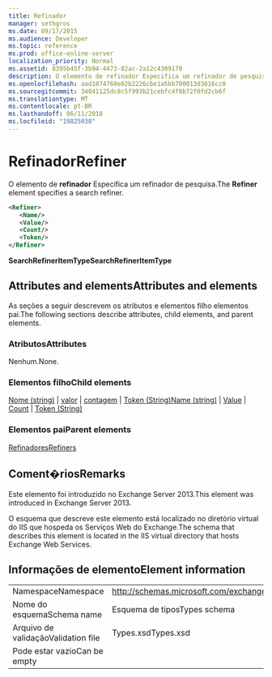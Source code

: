 ```yaml
---
title: Refinador
manager: sethgros
ms.date: 09/17/2015
ms.audience: Developer
ms.topic: reference
ms.prod: office-online-server
localization_priority: Normal
ms.assetid: 8395b45f-3b94-4473-82ac-2a12c4309170
description: O elemento de refinador Especifica um refinador de pesquisa.
ms.openlocfilehash: aad1874760e02b2226cbe1a5bb700013d3816cc0
ms.sourcegitcommit: 34041125dc8c5f993b21cebfc4f8b72f0fd2cb6f
ms.translationtype: MT
ms.contentlocale: pt-BR
ms.lasthandoff: 06/11/2018
ms.locfileid: "19825038"
---
```

# <a name="refiner"></a><span data-ttu-id="68367-103">Refinador</span><span class="sxs-lookup"><span data-stu-id="68367-103">Refiner</span></span>

<span data-ttu-id="68367-104">O elemento de **refinador** Especifica um refinador de pesquisa.</span><span class="sxs-lookup"><span data-stu-id="68367-104">The **Refiner** element specifies a search refiner.</span></span> 
  
```XML
<Refiner>
   <Name/>
   <Value/>
   <Count/>
   <Token/>
</Refiner>
```

 <span data-ttu-id="68367-105">**SearchRefinerItemType**</span><span class="sxs-lookup"><span data-stu-id="68367-105">**SearchRefinerItemType**</span></span>
## <a name="attributes-and-elements"></a><span data-ttu-id="68367-106">Attributes and elements</span><span class="sxs-lookup"><span data-stu-id="68367-106">Attributes and elements</span></span>

<span data-ttu-id="68367-107">As seções a seguir descrevem os atributos e elementos filho elementos pai.</span><span class="sxs-lookup"><span data-stu-id="68367-107">The following sections describe attributes, child elements, and parent elements.</span></span>
  
### <a name="attributes"></a><span data-ttu-id="68367-108">Atributos</span><span class="sxs-lookup"><span data-stu-id="68367-108">Attributes</span></span>

<span data-ttu-id="68367-109">Nenhum.</span><span class="sxs-lookup"><span data-stu-id="68367-109">None.</span></span>
  
### <a name="child-elements"></a><span data-ttu-id="68367-110">Elementos filho</span><span class="sxs-lookup"><span data-stu-id="68367-110">Child elements</span></span>

<span data-ttu-id="68367-111">[Nome (string)](name-string.md) | [valor](value.md) | [contagem](count.md) | [Token (String)](token-string.md)</span><span class="sxs-lookup"><span data-stu-id="68367-111">[Name (string)](name-string.md) | [Value](value.md) | [Count](count.md) | [Token (String)](token-string.md)</span></span>
  
### <a name="parent-elements"></a><span data-ttu-id="68367-112">Elementos pai</span><span class="sxs-lookup"><span data-stu-id="68367-112">Parent elements</span></span>

[<span data-ttu-id="68367-113">Refinadores</span><span class="sxs-lookup"><span data-stu-id="68367-113">Refiners</span></span>](refiners.md)
  
## <a name="remarks"></a><span data-ttu-id="68367-114">Coment�rios</span><span class="sxs-lookup"><span data-stu-id="68367-114">Remarks</span></span>

<span data-ttu-id="68367-115">Este elemento foi introduzido no Exchange Server 2013.</span><span class="sxs-lookup"><span data-stu-id="68367-115">This element was introduced in Exchange Server 2013.</span></span>
  
<span data-ttu-id="68367-116">O esquema que descreve este elemento está localizado no diretório virtual do IIS que hospeda os Serviços Web do Exchange.</span><span class="sxs-lookup"><span data-stu-id="68367-116">The schema that describes this element is located in the IIS virtual directory that hosts Exchange Web Services.</span></span>
  
## <a name="element-information"></a><span data-ttu-id="68367-117">Informações de elemento</span><span class="sxs-lookup"><span data-stu-id="68367-117">Element information</span></span>

|||
|:-----|:-----|
|<span data-ttu-id="68367-118">Namespace</span><span class="sxs-lookup"><span data-stu-id="68367-118">Namespace</span></span>  <br/> |http://schemas.microsoft.com/exchange/services/2006/types  <br/> |
|<span data-ttu-id="68367-119">Nome do esquema</span><span class="sxs-lookup"><span data-stu-id="68367-119">Schema name</span></span>  <br/> |<span data-ttu-id="68367-120">Esquema de tipos</span><span class="sxs-lookup"><span data-stu-id="68367-120">Types schema</span></span>  <br/> |
|<span data-ttu-id="68367-121">Arquivo de validação</span><span class="sxs-lookup"><span data-stu-id="68367-121">Validation file</span></span>  <br/> |<span data-ttu-id="68367-122">Types.xsd</span><span class="sxs-lookup"><span data-stu-id="68367-122">Types.xsd</span></span>  <br/> |
|<span data-ttu-id="68367-123">Pode estar vazio</span><span class="sxs-lookup"><span data-stu-id="68367-123">Can be empty</span></span>  <br/> ||
   

